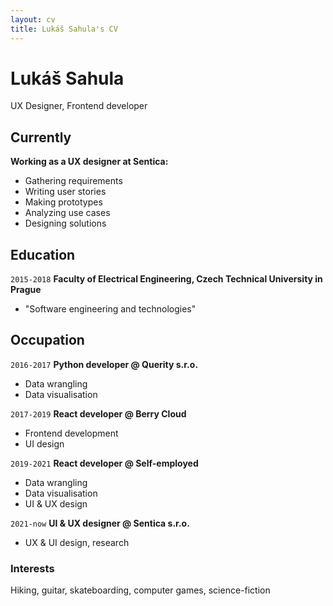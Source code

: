 ```yaml
---
layout: cv
title: Lukáš Sahula's CV
---
```

# Lukáš Sahula
UX Designer, Frontend developer

## Currently

__Working as a UX designer at Sentica:__

- Gathering requirements
- Writing user stories
- Making prototypes
- Analyzing use cases
- Designing solutions

## Education

`2015-2018`
__Faculty of Electrical Engineering, Czech Technical University in Prague__

- "Software engineering and technologies"


## Occupation

`2016-2017`
__Python developer @ Querity s.r.o.__

- Data wrangling
- Data visualisation

`2017-2019`
__React developer @ Berry Cloud__

- Frontend development
- UI design

`2019-2021`
__React developer @ Self-employed__

- Data wrangling
- Data visualisation
- UI & UX design

`2021-now`
__UI & UX designer @ Sentica s.r.o.__

- UX & UI design, research

### Interests

Hiking, guitar, skateboarding, computer games, science-fiction
